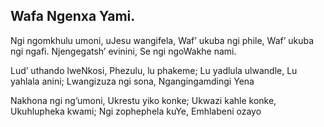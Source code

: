 ## Wafa Ngenxa Yami.

Ngi ngomkhulu umoni, uJesu wangifela,
Waf’ ukuba ngi phile, Waf’ ukuba ngi ngafi.
Njengegatsh’ evinini, Se ngi ngoWakhe nami.

Lud’ uthando lweNkosi, Phezulu, lu phakeme;
Lu yadlula ulwandle, Lu yahlala anini;
Lwangizuza ngi sona, Ngangingamdingi Yena

Nakhona ngi ng’umoni, Ukrestu yiko konke;
Ukwazi kahle konke, Ukuhlupheka kwami;
Ngi zophephela kuYe, Emhlabeni ozayo
